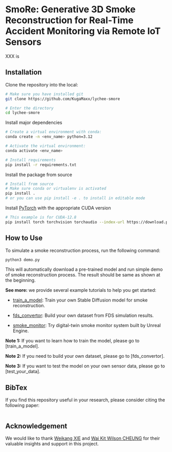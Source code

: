 # SmoRe: Generative 3D Smoke Reconstruction for Real-Time Accident Monitoring via Remote IoT Sensors

XXX is

## Installation

Clone the repository into the local:

```bash
# Make sure you have installed git
git clone https://github.com/KugaMaxx/lychee-smore

# Enter the directory
cd lychee-smore
```

Install major dependencies

```bash
# Create a virtual environment with conda:
conda create -n <env_name> python=3.12

# Activate the virtual environment:
conda activate <env_name>

# Install requirements
pip install -r requirements.txt
```

Install the package from source

```bash
# Install from source
# Make sure conda or virtualenv is activated
pip install .
# or you can use pip install -e . to install in editable mode
```

Install [PyTorch](https://pytorch.org/get-started/locally/) with the appropriate
 CUDA version

```bash
# This example is for CUDA-12.8
pip install torch torchvision torchaudio --index-url https://download.pytorch.org/whl/cu128
```

## How to Use

To simulate a smoke reconstruction process, run the following command:

```bash
python3 demo.py
```

This will automatically download a pre-trained model and run simple demo of
 smoke reconstruction process. The result should be same as shown at the beginning. 

**See more:** we provide several example tutorials to help you get started:

- [train_a_model](): Train your own Stable Diffusion model for smoke reconstruction.

- [fds_convertor](): Build your own dataset from FDS simulation results.

- [smoke_monitor](): Try digital-twin smoke monitor system built by Unreal Engine.

**Note 1:** If you want to learn how to train the model, please go to [train_a_model].

**Note 2:** If you need to build your own dataset, please go to [fds_convertor].

**Note 3:** If you want to test the model on your own sensor data, please go to
 [test_your_data].

## BibTex

If you find this repository useful in your research, please consider citing the
 following paper:

```bibtex
```

## Acknowledgement

We would like to thank [Weikang XIE](mailto:wei-kang.xie@connect.polyu.hk) and 
 [Wai Kit Wilson CHEUNG](mailto:wai-kit-wilson.cheung@connect.polyu.hk) for their 
 valuable insights and support in this project.

